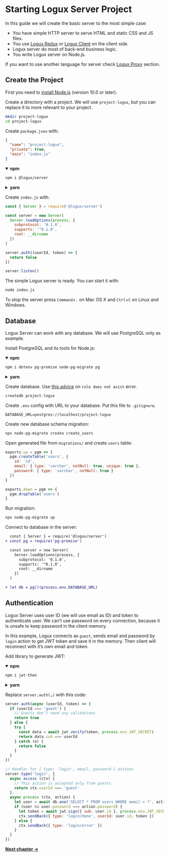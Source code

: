 # Starting Logux Server Project

In this guide we will create the basic server to the most simple case:

* You have simple HTTP server to serve HTML and static CSS and JS files.
* You use [Logux Redux] or [Logux Client] on the client side.
* Logux server do most of back-end business logic.
* You write Logux server on Node.js.

If you want to use another language for server check [Logux Proxy] section.

[Logux Client]: ./5-creating-client.md
[Logux Redux]: ./3-creating-redux.md
[Logux Proxy]: ./2-creating-proxy.md


## Create the Project

First you need to [install Node.js] (version 10.0 or later).

Create a directory with a project. We will use `project-logux`, but you can
replace it to more relevant to your project.

```sh
mkdir project-logux
cd project-logux
```

Create `package.json` with:

```json
{
  "name": "project-logux",
  "private": true,
  "main": "index.js"
}
```

<details open><summary><b>npm</b></summary>

```sh
npm i @logux/server
```

</details>
<details><summary><b>yarn</b></summary>

```sh
yarn add @logux/server
```

</details>

Create `index.js` with:

```js
const { Server } = require('@logux/server')

const server = new Server(
  Server.loadOptions(process, {
    subprotocol: '0.1.0',
    supports: '^0.1.0',
    root: __dirname
  })
)

server.auth((userId, token) => {
  return false
})

server.listen()
```

The simple Logux server is ready. You can start it with:

```sh
node index.js
```

To stop the server press `Command`+`.` on Mac OS X and `Ctrl`+`C` on Linux
and Windows.

[install Node.js]: https://nodejs.org/en/download/package-manager/

## Database

Logux Server can work with any database. We will use PostgreSQL only as example.

Install PostgreSQL and its tools for Node.js:

<details open><summary><b>npm</b></summary>

```sh
npm i dotenv pg-promise node-pg-migrate pg
```

</details>
<details><summary><b>yarn</b></summary>

```sh
yarn add dotenv pg-promise node-pg-migrate pg
```

</details>

Create database. Use [this advice] on `role does not exist` error.

```sh
createdb project-logux
```

Create `.env` config with URL to your database. Put this file to `.gitignore`.

```
DATABASE_URL=postgres://localhost/project-logux
```

Create new database schema migration:

```sh
npx node-pg-migrate create create_users
```

Open generated file from `migrations/` and create `users` table:

```js
exports.up = pgm => {
  pgm.createTable('users', {
    id: 'id',
    email: { type: 'varchar', notNull: true, unique: true },
    password: { type: 'varchar', notNull: true }
  })
}

exports.down = pgm => {
  pgm.dropTable('users')
}
```

Run migration:

```sh
npx node-pg-migrate up
```

Connect to database in the server:

```diff
  const { Server } = require('@logux/server')
+ const pg = require('pg-promise')

  const server = new Server(
    Server.loadOptions(process, {
      subprotocol: '0.1.0',
      supports: '^0.1.0',
      root: __dirname
    })
  )

+ let db = pg()(process.env.DATABASE_URL)
```

[Install PostgreSQL]: https://www.postgresql.org/download/
[this advice]: https://stackoverflow.com/questions/16973018/createuser-could-not-connect-to-database-postgres-fatal-role-tom-does-not-e


## Authentication

Logux Server uses user ID (we will use email as ID) and token to authenticate
user. We can’t use password on every connection, because it is unsafe to
keep password in the client memory.

In this example, Logux connects as `guest`, sends email and password
by `login` action to get JWT token and save it in the memory.
Then client will reconnect with it’s own email and token.

Add library to generate JWT:

<details open><summary><b>npm</b></summary>

```sh
npm i jwt-then
```

</details>
<details><summary><b>yarn</b></summary>

```sh
yarn add jwt-then
```

Add load it in the server:

```diff
  const { Server } = require('@logux/server')
+ const jwt = require('jwt-then')
  const pg = require('pg-promise')
```

Add JWT secret key to local `.env`:

```diff
  DATABASE_URL=postgres://localhost/project-logux
+ JWT_SECRET=secret
```

</details>

Replace `server.auth(…)` with this code:

```js
server.auth(async (userId, token) => {
  if (userId === 'guest') {
    // Guests don’t need any validations
    return true
  } else {
    try {
      const data = await jwt.verify(token, process.env.JWT_SECRET)
      return data.sub === userId
    } catch (e) {
      return false
    }
  }
})

// Handler for { type: 'login', email, password } actions
server.type('login', {
  async access (ctx) {
    // This action is accepted only from guests
    return ctx.userId === 'guest'
  },
  async process (ctx, action) {
    let user = await db.one('SELECT * FROM users WHERE email = ?', action.email)
    if (user && user.password === action.password) {
      let token = await jwt.sign({ sub: user.id }, process.env.JWT_SECRET)
      ctx.sendBack({ type: 'login/done', userId: user.id, token })
    } else {
      ctx.sendBack({ type: 'login/error' })
    }
  }
})
```

**[Next chapter →](./3-creating-redux.md)**
